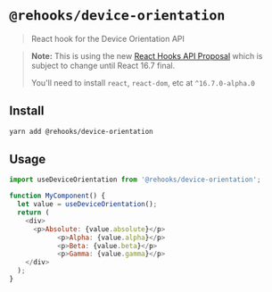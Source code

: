 # `@rehooks/device-orientation`

> React hook for the Device Orientation API

> **Note:** This is using the new [React Hooks API Proposal](https://reactjs.org/docs/hooks-intro.html)
> which is subject to change until React 16.7 final.
>
> You'll need to install `react`, `react-dom`, etc at `^16.7.0-alpha.0`

## Install

```sh
yarn add @rehooks/device-orientation
```

## Usage

```js
import useDeviceOrientation from '@rehooks/device-orientation';

function MyComponent() {
  let value = useDeviceOrientation();
  return (
    <div>
      <p>Absolute: {value.absolute}</p>
			<p>Alpha: {value.alpha}</p>
			<p>Beta: {value.beta}</p>
			<p>Gamma: {value.gamma}</p>
    </div>
  );
}
```

